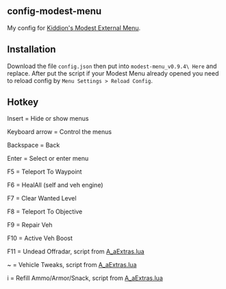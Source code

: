 ## config-modest-menu
My config for [Kiddion's Modest External Menu](https://www.unknowncheats.me/forum/grand-theft-auto-v/497052-kiddions-modest-external-menu-thread-3-a.html).

## Installation
Download the file `config.json` then put into `modest-menu_v0.9.4\ Here` and replace. After put the script if your Modest Menu already opened you need to reload config by `Menu Settings > Reload Config`.

## Hotkey
Insert = Hide or show menus

Keyboard arrow = Control the menus

Backspace = Back

Enter = Select or enter menu

F5 = Teleport To Waypoint

F6 = HealAll (self and veh engine)

F7 = Clear Wanted Level

F8 = Teleport To Objective

F9 = Repair Veh

F10 = Active Veh Boost

F11 = Undead Offradar, script from [A_aExtras.lua](https://github.com/boncabee/A_aExtras)

~ = Vehicle Tweaks, script from [A_aExtras.lua](https://github.com/boncabee/A_aExtras)

i = Refill Ammo/Armor/Snack, script from [A_aExtras.lua](https://github.com/boncabee/A_aExtras)
